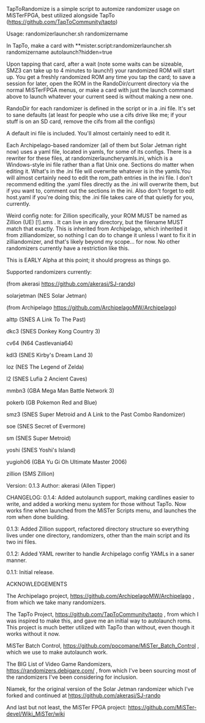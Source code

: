 TapToRandomize is a simple script to automize randomizer usage on MiSTerFPGA, best utilized alongside TapTo (https://github.com/TapToCommunity/tapto)

Usage: randomizerlauncher.sh randomizername

In TapTo, make a card with **mister.script:randomizerlauncher.sh randomizername autolaunch?hidden=true

Upon tapping that card, after a wait (note some waits can be sizeable, SMZ3 can take up to 4 minutes to launch!) your randomized ROM will start up. You get a freshly randomized ROM any time you tap the card; to save a session for later, open the ROM in the RandoDir/current directory via the normal MiSTerFPGA menus, or make a card with just the launch command above to launch whatever your current seed is without making a new one.

RandoDir for each randomizer is defined in the script or in a .ini file. It's set to sane defaults (at least for people who use a cifs drive like me; if your stuff is on an SD card, remove the cifs from all the configs)

A default ini file is included. You'll almost certainly need to edit it.

Each Archipelago-based randomizer (all of them but Solar Jetman right now) uses a yaml file, located in yamls, for some of its configs. There is a rewriter for these files, at randomizerlauncheryamls.ini, which is a Windows-style ini file rather than a flat Unix one. Sections do matter when editing it. What's in the .ini file will overwrite whatever is in the yamls.You will almost certainly need to edit the rom_path entries in the ini file. I don't recommend editing the .yaml files directly as the .ini will overwrite them, but if you want to, comment out the sections in the ini. Also don't forget to edit host.yaml if you're doing this; the .ini file takes care of that quietly for you, currently.

Weird config note: for Zillion specifically, your ROM MUST be named as Zillion (UE) [!].sms . It can live in any directory, but the filename MUST match that exactly. This is inherited from Archipelago, which inherited it from zilliandomizer, so nothing I can do to change it unless I want to fix it in zilliandomizer, and that's likely beyond my scope... for now. No other randomizers currently have a restriction like this.

This is EARLY Alpha at this point; it should progress as things go.

Supported randomizers currently:

(from akerasi https://github.com/akerasi/SJ-rando)

solarjetman (NES Solar Jetman)

(from Archipelago https://github.com/ArchipelagoMW/Archipelago)

alttp (SNES A Link To The Past)

dkc3 (SNES Donkey Kong Country 3)

cv64 (N64 Castlevania64)

kdl3 (SNES Kirby's Dream Land 3)

loz (NES The Legend of Zelda)

l2 (SNES Lufia 2 Ancient Caves)

mmbn3 (GBA Mega Man Battle Network 3)

pokerb (GB Pokemon Red and Blue)

smz3 (SNES Super Metroid and A Link to the Past Combo Randomizer)

soe (SNES Secret of Evermore)

sm (SNES Super Metroid)

yoshi (SNES Yoshi's Island)

yugioh06 (GBA Yu Gi Oh Ultimate Master 2006)

zillion (SMS Zillion)

Version: 0.1.3
Author: akerasi (Allen Tipper)

CHANGELOG:
0.1.4: Added autolaunch support, making cardlines easier to write, and added a working menu system for those without TapTo. Now works fine when launched from the MiSTer Scripts menu, and launches the rom when done building.

0.1.3: Added Zillion support, refactored directory structure so everything lives under one directory, randomizers, other than the main script and its two ini files.

0.1.2: Added YAML rewriter to handle Archipelago config YAMLs in a saner manner.

0.1.1: Initial release.

ACKNOWLEDGEMENTS

The Archipelago project, https://github.com/ArchipelagoMW/Archipelago , from which we take many randomizers.

The TapTo Project, https://github.com/TapToCommunity/tapto , from which I was inspired to make this, and gave me an initial way to autolaunch roms. This project is much better utilized with TapTo than without, even though it works without it now.

MiSTer Batch Control, https://github.com/pocomane/MiSTer_Batch_Control , which we use to make autolaunch work.

The BIG List of Video Game Randomizers, https://randomizers.debigare.com/ , from which I've been sourcing most of the randomizers I've been considering for inclusion.

Niamek, for the original version of the Solar Jetman randomizer which I've forked and continued at https://github.com/akerasi/SJ-rando

And last but not least, the MiSTer FPGA project: https://github.com/MiSTer-devel/Wiki_MiSTer/wiki
